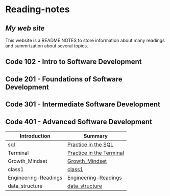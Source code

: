 # **Reading-notes**
## *My web site*
This website is a README NOTES to store information about many readings and summrization about several topics.

## Code 102 - Intro to Software Development
## Code 201 - Foundations of Software Development
## Code 301 - Intermediate Software Development
## Code 401 - Advanced Software Development

|Introduction  |Summary |
| ------------- | ------------- |
| sql | [Practice in the SQL ](./sql.md) |
| Terminal  | [Practice in the Terminal](./Terminal.md)  |
| Growth_Mindset  | [Growth_Mindset ](./Growth_Mindset.md)  |
|class1  | [class1](./class1.md)  |
|Engineering-Readings | [Engineering-Readings](./Engineering-Readings.md)  |
|data_structure | [data_structure](./data_structure.md)  |
